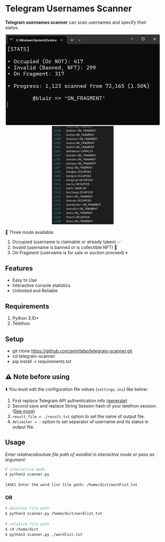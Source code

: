 # Telegram Usernames Scanner

<b>Telegram usernames scanner</b> can scan usernames and specify their status. 

<p align="center">
<img src="images/image-1.png" width="500"/>
<img src="images/image-2.png" width="200"/>
</p>

💠 Three mode available:

1. Occupied (username is claimable or already taken) ✅
2. Invalid (username is banned or is collectible NFT) 🚫
3. On Fragment (username is for sale or auction proceed) 🌀

## Features

- Easy to Use
- Interactive console statistics
- Unlimited and Reliable

## Requirements

1. Python 3.10+
2. Telethon

## Setup

- git clone https://github.com/amirfabo/telegram-scanner.git
- cd telegram-scanner
- pip install -r requirements.txt

## ⚠️ Note before using

⬇️ You must edit the configuration file values (<code>settings.ini</code>) like below:

1. First replace Telegram API authentication info ([generate](https://my.telegram.org/))
2. Second save and replace String Session hash of your telethon session. ([See more](http://docs.telethon.dev/en/stable/concepts/sessions.html#string-sessions))
3. `result_file = ./result.txt` option to set the name of output file.
4. `delimiter = :` option to set separator of username and its status in output file.  

## Usage

<i>Enter relative/absolute file path of wordlist in interactive mode or pass as argument:</i>

```bash
# interactive mode
$ python3 scanner.py

[ASK] Enter the word list file path: /home/dict/wordlist.txt
```

### OR

```bash
# absolute file path
$ python3 scanner.py /home/dict/wordlist.txt

# relative file path
$ cd /home/dict
$ python3 scanner.py ./wordlist.txt
```